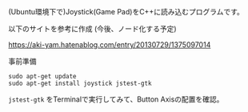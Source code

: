 (Ubuntu環境下で)Joystick(Game Pad)をC++に読み込むプログラムです。

以下のサイトを参考に作成
(今後、ノード化する予定)


https://aki-yam.hatenablog.com/entry/20130729/1375097014



事前準備

```
sudo apt-get update
sudo apt-get install joystick jstest-gtk
```

`jstest-gtk` をTerminalで実行してみて、Button Axisの配置を確認。